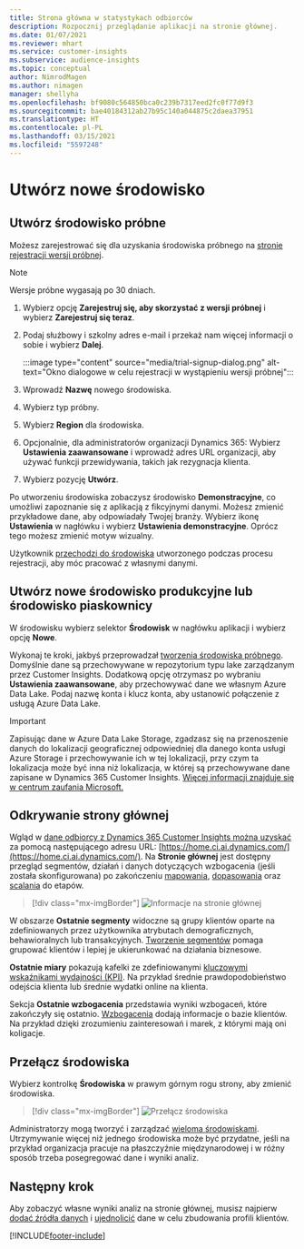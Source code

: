 ```yaml
---
title: Strona główna w statystykach odbiorców
description: Rozpocznij przeglądanie aplikacji na stronie głównej.
ms.date: 01/07/2021
ms.reviewer: mhart
ms.service: customer-insights
ms.subservice: audience-insights
ms.topic: conceptual
author: NimrodMagen
ms.author: nimagen
manager: shellyha
ms.openlocfilehash: bf9080c564850bca0c239b7317eed2fc0f77d9f3
ms.sourcegitcommit: bae40184312ab27b95c140a044875c2daea37951
ms.translationtype: HT
ms.contentlocale: pl-PL
ms.lasthandoff: 03/15/2021
ms.locfileid: "5597248"
---
```

# <a name="create-a-new-environment"></a>Utwórz nowe środowisko

## <a name="create-a-trial-environment"></a>Utwórz środowisko próbne

Możesz zarejestrować się dla uzyskania środowiska próbnego na [stronie rejestracji wersji próbnej](https://dynamics.microsoft.com/get-started/free-trial/?appname=customerinsights). 

> [!NOTE]
> Wersje próbne wygasają po 30 dniach.

1. Wybierz opcję **Zarejestruj się, aby skorzystać z wersji próbnej** i wybierz **Zarejestruj się teraz**.

1. Podaj służbowy i szkolny adres e-mail i przekaż nam więcej informacji o sobie i wybierz **Dalej**.

   :::image type="content" source="media/trial-signup-dialog.png" alt-text="Okno dialogowe w celu rejestracji w wystąpieniu wersji próbnej":::

1. Wprowadź **Nazwę** nowego środowiska. 

1. Wybierz typ próbny.

1. Wybierz **Region** dla środowiska.

1. Opcjonalnie, dla administratorów organizacji Dynamics 365: Wybierz **Ustawienia zaawansowane** i wprowadź adres URL organizacji, aby używać funkcji przewidywania, takich jak rezygnacja klienta.

1. Wybierz pozycję **Utwórz**. 

Po utworzeniu środowiska zobaczysz środowisko **Demonstracyjne**, co umożliwi zapoznanie się z aplikacją z fikcyjnymi danymi. Możesz zmienić przykładowe dane, aby odpowiadały Twojej branży. Wybierz ikonę **Ustawienia** w nagłówku i wybierz **Ustawienia demonstracyjne**. Oprócz tego możesz zmienić motyw wizualny. 

Użytkownik [przechodzi do środowiska](#switch-environments) utworzonego podczas procesu rejestracji, aby móc pracować z własnymi danymi.

## <a name="create-a-new-production-or-sandbox-environment"></a>Utwórz nowe środowisko produkcyjne lub środowisko piaskownicy

W środowisku wybierz selektor **Środowisk** w nagłówku aplikacji i wybierz opcję **Nowe**.

Wykonaj te kroki, jakbyś przeprowadzał [tworzenia środowiska próbnego](#create-a-trial-environment). Domyślnie dane są przechowywane w repozytorium typu lake zarządzanym przez Customer Insights. Dodatkową opcję otrzymasz po wybraniu **Ustawienia zaawansowane**, aby przechowywać dane we własnym Azure Data Lake. Podaj nazwę konta i klucz konta, aby ustanowić połączenie z usługą Azure Data Lake. 

> [!IMPORTANT]
> Zapisując dane w Azure Data Lake Storage, zgadzasz się na przenoszenie danych do lokalizacji geograficznej odpowiedniej dla danego konta usługi Azure Storage i przechowywanie ich w tej lokalizacji, przy czym ta lokalizacja może być inna niż lokalizacja, w której są przechowywane dane zapisane w Dynamics 365 Customer Insights. [Więcej informacji znajduje się w centrum zaufania Microsoft.](https://www.microsoft.com/trust-center)

## <a name="explore-the-home-page"></a>Odkrywanie strony głównej

Wgląd w [dane odbiorcy z Dynamics 365 Customer Insights można uzyskać](https://home.ci.ai.dynamics.com/) za pomocą następującego adresu URL: [https://home.ci.ai.dynamics.com/](https://home.ci.ai.dynamics.com/).
Na **Stronie głównej** jest dostępny przegląd segmentów, działań i danych dotyczących wzbogacenia (jeśli została skonfigurowana) po zakończeniu [mapowania](map-entities.md), [dopasowania](match-entities.md) oraz [scalania](merge-entities.md) do etapów.

> [!div class="mx-imgBorder"] 
> ![Informacje na stronie głównej](media/home-page-insights.png "Informacje na stronie głównej")

W obszarze **Ostatnie segmenty** widoczne są grupy klientów oparte na zdefiniowanych przez użytkownika atrybutach demograficznych, behawioralnych lub transakcyjnych. [Tworzenie segmentów](segments.md) pomaga grupować klientów i lepiej je ukierunkować na działania biznesowe.

**Ostatnie miary** pokazują kafelki ze zdefiniowanymi [kluczowymi wskaźnikami wydajności (KPI)](measures.md). Na przykład średnie prawdopodobieństwo odejścia klienta lub średnie wydatki online na klienta.

Sekcja **Ostatnie wzbogacenia** przedstawia wyniki wzbogaceń, które zakończyły się ostatnio. [Wzbogacenia](enrichment-hub.md) dodają informacje o bazie klientów. Na przykład dzięki zrozumieniu zainteresowań i marek, z którymi mają oni koligacje.

## <a name="switch-environments"></a>Przełącz środowiska

Wybierz kontrolkę **Środowiska** w prawym górnym rogu strony, aby zmienić środowiska.

> [!div class="mx-imgBorder"] 
> ![Przełącz środowiska](media/home-page-environment-switcher.png "Przełącz środowiska")

Administratorzy mogą tworzyć i zarządzać [wieloma środowiskami](manage-environments.md). Utrzymywanie więcej niż jednego środowiska może być przydatne, jeśli na przykład organizacja pracuje na płaszczyźnie międzynarodowej i w różny sposób trzeba posegregować dane i wyniki analiz.

## <a name="next-step"></a>Następny krok

Aby zobaczyć własne wyniki analiz na stronie głównej, musisz najpierw [dodać źródła danych](data-sources.md) i [ujednolicić](data-unification.md) dane w celu zbudowania profili klientów.


[!INCLUDE[footer-include](../includes/footer-banner.md)]